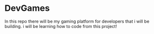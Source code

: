 # DevGames
In this repo there will be my gaming platform for developers that i will be building. i will be learning how to code from this project!
